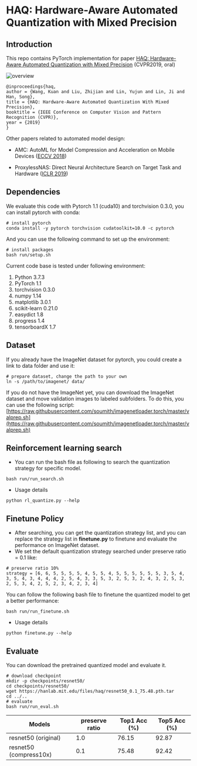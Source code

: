 
# HAQ: Hardware-Aware Automated Quantization with Mixed Precision

## Introduction

This repo contains PyTorch implementation for paper [HAQ: Hardware-Aware Automated Quantization with Mixed Precision](http://openaccess.thecvf.com/content_CVPR_2019/papers/Wang_HAQ_Hardware-Aware_Automated_Quantization_With_Mixed_Precision_CVPR_2019_paper.pdf) (CVPR2019, oral)

![overview](https://hanlab.mit.edu/projects/haq/images/overview.png)

```
@inproceedings{haq,
author = {Wang, Kuan and Liu, Zhijian and Lin, Yujun and Lin, Ji and Han, Song},
title = {HAQ: Hardware-Aware Automated Quantization With Mixed Precision},
booktitle = {IEEE Conference on Computer Vision and Pattern Recognition (CVPR)},
year = {2019}
}
```

Other papers related to automated model design:
- AMC: AutoML for Model Compression and Acceleration on Mobile Devices ([ECCV 2018](https://arxiv.org/abs/1802.03494))

- ProxylessNAS: Direct Neural Architecture Search on Target Task and Hardware ([ICLR 2019](https://arxiv.org/abs/1812.00332))

## Dependencies
We evaluate this code with Pytorch 1.1 (cuda10) and torchvision 0.3.0, you can install pytorch with conda:
```
# install pytorch
conda install -y pytorch torchvision cudatoolkit=10.0 -c pytorch
```
And you can use the following command to set up the environment:
```
# install packages
bash run/setup.sh
```
Current code base is tested under following environment:
1. Python         3.7.3
2. PyTorch        1.1
3. torchvision    0.3.0
4. numpy          1.14
5. matplotlib     3.0.1
6. scikit-learn   0.21.0
7. easydict       1.8
8. progress       1.4
9. tensorboardX   1.7

## Dataset
If you already have the ImageNet dataset for pytorch, you could create a link to data folder and use it:
```
# prepare dataset, change the path to your own
ln -s /path/to/imagenet/ data/
```
If you do not have the ImageNet yet, you can download the ImageNet dataset and move validation images to labeled subfolders. To do this, you can use the following script: 
[https://raw.githubusercontent.com/soumith/imagenetloader.torch/master/valprep.sh](https://raw.githubusercontent.com/soumith/imagenetloader.torch/master/valprep.sh)


## Reinforcement learning search
- You can run the bash file as following to search the quantization strategy for specific model.
```
bash run/run_search.sh
```
- Usage details
```
python rl_quantize.py --help
```

## Finetune Policy
- After searching, you can get the quantization strategy list, and you can replace the strategy list in **finetune.py** to finetune and evaluate the performance on ImageNet dataset.
- We set the default quantization strategy searched under preserve ratio = 0.1 like:
```
# preserve ratio 10%
strategy = [6, 6, 5, 5, 5, 5, 4, 5, 5, 4, 5, 5, 5, 5, 5, 5, 3, 5, 4, 3, 5, 4, 3, 4, 4, 4, 2, 5, 4, 3, 3, 5, 3, 2, 5, 3, 2, 4, 3, 2, 5, 3, 2, 5, 3, 4, 2, 5, 2, 3, 4, 2, 3, 4]
```
You can follow the following bash file to finetune the quantized model to get a better performance:
```
bash run/run_finetune.sh
```
- Usage details
```
python finetune.py --help
```
## Evaluate
You can download the pretrained quantized model and evaluate it.
```
# download checkpoint
mkdir -p checkpoints/resnet50/
cd checkpoints/resnet50/
wget https://hanlab.mit.edu/files/haq/resnet50_0.1_75.48.pth.tar
cd ../..
# evaluate 
bash run/run_eval.sh
```

| Models                   | preserve ratio | Top1 Acc (%) | Top5 Acc (%) |
| ------------------------ | -------------- | ------------ | ------------ |
| resnet50 (original)   |       1.0      |     76.15    |    92.87     |
| resnet50 (compress10x)|       0.1      |     75.48    |    92.42     |
